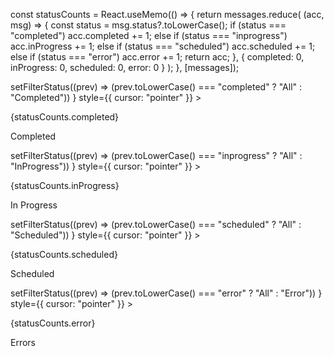 const statusCounts = React.useMemo(() => {
  return messages.reduce(
    (acc, msg) => {
      const status = msg.status?.toLowerCase();
      if (status === "completed") acc.completed += 1;
      else if (status === "inprogress") acc.inProgress += 1;
      else if (status === "scheduled") acc.scheduled += 1;
      else if (status === "error") acc.error += 1;
      return acc;
    },
    { completed: 0, inProgress: 0, scheduled: 0, error: 0 }
  );
}, [messages]);



<div className="row stat-cards">
  <div className="col-md-6 col-xl-3">
    <article
      className={`stat-cards-item ${filterStatus.toLowerCase() === "completed" ? "active" : ""}`}
      onClick={() =>
        setFilterStatus((prev) => (prev.toLowerCase() === "completed" ? "All" : "Completed"))
      }
      style={{ cursor: "pointer" }}
    >
      <div className="stat-cards-icon success">
        <i data-feather="check-circle"></i>
      </div>
      <div className="stat-cards-info">
        <p className="stat-cards-info__num">{statusCounts.completed}</p>
        <p className="stat-cards-info__title">Completed</p>
      </div>
    </article>
  </div>

  <div className="col-md-6 col-xl-3">
    <article
      className={`stat-cards-item ${filterStatus.toLowerCase() === "inprogress" ? "active" : ""}`}
      onClick={() =>
        setFilterStatus((prev) => (prev.toLowerCase() === "inprogress" ? "All" : "InProgress"))
      }
      style={{ cursor: "pointer" }}
    >
      <div className="stat-cards-icon warning">
        <i data-feather="loader"></i>
      </div>
      <div className="stat-cards-info">
        <p className="stat-cards-info__num">{statusCounts.inProgress}</p>
        <p className="stat-cards-info__title">In Progress</p>
      </div>
    </article>
  </div>

  <div className="col-md-6 col-xl-3">
    <article
      className={`stat-cards-item ${filterStatus.toLowerCase() === "scheduled" ? "active" : ""}`}
      onClick={() =>
        setFilterStatus((prev) => (prev.toLowerCase() === "scheduled" ? "All" : "Scheduled"))
      }
      style={{ cursor: "pointer" }}
    >
      <div className="stat-cards-icon info">
        <i data-feather="clock"></i>
      </div>
      <div className="stat-cards-info">
        <p className="stat-cards-info__num">{statusCounts.scheduled}</p>
        <p className="stat-cards-info__title">Scheduled</p>
      </div>
    </article>
  </div>

  <div className="col-md-6 col-xl-3">
    <article
      className={`stat-cards-item ${filterStatus.toLowerCase() === "error" ? "active" : ""}`}
      onClick={() =>
        setFilterStatus((prev) => (prev.toLowerCase() === "error" ? "All" : "Error"))
      }
      style={{ cursor: "pointer" }}
    >
      <div className="stat-cards-icon danger">
        <i data-feather="alert-circle"></i>
      </div>
      <div className="stat-cards-info">
        <p className="stat-cards-info__num">{statusCounts.error}</p>
        <p className="stat-cards-info__title">Errors</p>
      </div>
    </article>
  </div>
</div>
